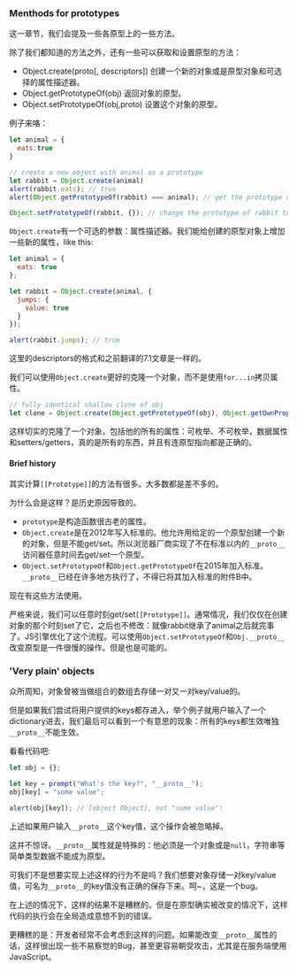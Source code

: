 ### Menthods for prototypes

这一章节，我们会提及一些各原型上的一些方法。

除了我们都知道的方法之外，还有一些可以获取和设置原型的方法：

- Object.create(proto\[, descriptors\]) 创建一个新的对象或是原型对象和可选择的属性描述器。
- Object.getPrototypeOf(obj) 返回对象的原型。
- Object.setPrototypeOf(obj,proto) 设置这个对象的原型。

例子来咯：

```javascript
let animal = {
  eats:true
}

// create a new object with animal as a prototype
let rabbit = Object.create(animal)
alert(rabbit.eats); // true
alert(Object.getPrototypeOf(rabbit) === animal); // get the prototype of rabbit

Object.setPrototypeOf(rabbit, {}); // change the prototype of rabbit to {}

```

`Object.create`有一个可选的参数：属性描述器。我们能给创建的原型对象上增加一些新的属性，like this:

```javascript
let animal = {
  eats: true
};

let rabbit = Object.create(animal, {
  jumps: {
    value: true
  }
});

alert(rabbit.jumps); // true
```

这里的descriptors的格式和之前翻译的7.1文章是一样的。

我们可以使用`Object.create`更好的克隆一个对象，而不是使用`for...in`拷贝属性。

```javascript
// fully identical shallow clone of obj
let clone = Object.create(Object.getPrototypeOf(obj), Object.getOwnPropertyDescriptors(obj));
```

这样切实的克隆了一个对象，包括他的所有的属性：可枚举、不可枚举，数据属性和setters/getters，真的是所有的东西，并且有连原型指向都是正确的。

#### Brief history

其实计算`[[Prototype]]`的方法有很多。大多数都是差不多的。

为什么会是这样？是历史原因导致的。

- `prototype`是构造函数很古老的属性。
- `Object.create`是在2012年写入标准的。他允许用给定的一个原型创建一个新的对象，但是不能get/set。所以浏览器厂商实现了不在标准以内的`__proto__`访问器任意时间去get/set一个原型。
- `Object.setPrototypeOf`和`Object.getPrototypeOf`在2015年加入标准。`__proto__`已经在许多地方执行了，不得已将其加入标准的附件B中。

现在有这些方法使用。

严格来说，我们可以任意时刻get/set`[[Prototype]]`。通常情况，我们仅仅在创建对象的那个时刻set了它，之后也不修改：就像rabbit继承了animal之后就完事了。JS引擎优化了这个流程。可以使用`Object.setPrototypeOf`和`Obj.__proto__`改变原型是一件很慢的操作。但是也是可能的。

### 'Very plain' objects

众所周知，对象曾被当做组合的数组去存储一对又一对key/value的。

但是如果我们尝试将用户提供的keys都存进入，举个例子就用户输入了一个dictionary进去，我们最后可以看到一个有意思的现象：所有的keys都生效唯独`__proto__`不能生效。

看看代码吧:

```javascript
let obj = {};

let key = prompt("What's the key?", "__proto__");
obj[key] = "some value";

alert(obj[key]); // [object Object], not "some value"!
```

上述如果用户输入`__proto__`这个key值，这个操作会被忽略掉。

这并不惊讶。`__proto__`属性就是特殊的：他必须是一个对象或是`null`，字符串等简单类型数据不能成为原型。

可我们不是想要实现上述这样的行为不是吗？我们想要对象存储一对key/value值，可名为`__proto__`的key值没有正确的保存下来。呵~，这是一个bug。

在上述的情况下，这样的结果不是糟糕的。但是在原型确实被改变的情况下，这样代码的执行会在全局造成意想不到的错误。

更糟糕的是：开发者经常不会考虑到这样的问题。如果能改变`__proto__`属性的话，这样很出现一些不易察觉的Bug，甚至更容易朝受攻击，尤其是在服务端使用JavaScript。

